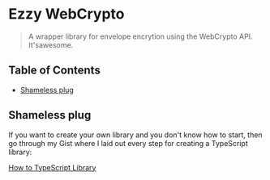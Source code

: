<!-- omit in toc -->
# Ezzy WebCrypto

> A wrapper library for envelope encrytion using the WebCrypto API. It'sawesome.

<!-- omit in toc -->
## Table of Contents

- [Shameless plug](#shameless-plug)

## Shameless plug

If you want to create your own library and you don't know how to start, then go
through my Gist where I laid out every step for creating a TypeScript library:

[How to TypeScript Library](https://gist.github.com/neox5/789ce1cb3482624db0f4a25120f21331)